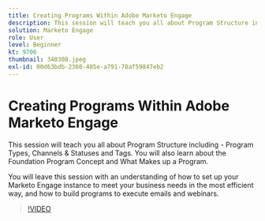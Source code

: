 ```yaml
---
title: Creating Programs Within Adobe Marketo Engage
description: This session will teach you all about Program Structure including - Program Types, Channels & Statuses and Tags.
solution: Marketo Engage
role: User
level: Beginner
kt: 9706
thumbnail: 340308.jpeg
exl-id: 00d63bdb-2360-485e-a791-78af59847eb2
---
```

# Creating Programs Within Adobe Marketo Engage

This session will teach you all about Program Structure including - Program Types, Channels & Statuses and Tags. You will also learn about the Foundation Program Concept and What Makes up a Program.

You will leave this session with an understanding of how to set up your Marketo Engage instance to meet your business needs in the most efficient way, and how to build programs to execute emails and webinars.

>[!VIDEO](https://video.tv.adobe.com/v/340308/?quality=12&learn=on)
